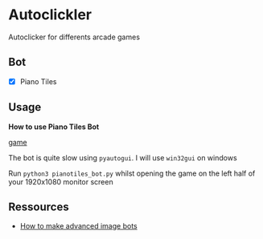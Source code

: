 # Autoclickler

Autoclicker for differents arcade games

## Bot

- [X] Piano Tiles

## Usage

**How to use Piano Tiles Bot**

[game](http://tanksw.com/piano-tiles/)

The bot is quite slow using `pyautogui`. I will use `win32gui` on windows

Run `python3 pianotiles_bot.py` whilst opening the game on the left half of 
your 1920x1080 monitor screen


## Ressources


- [How to make advanced image bots](https://www.youtube.com/watch?v=YRAIUA-Oc1Y)
